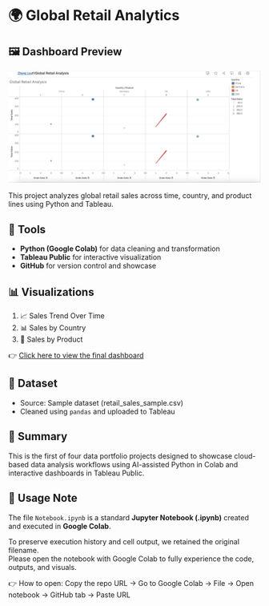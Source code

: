 # 🌍 Global Retail Analytics

## 🖼️ Dashboard Preview
![Retail Dashboard](tableau_screenshot.png)

This project analyzes global retail sales across time, country, and product lines using Python and Tableau.

## 🔧 Tools
- **Python (Google Colab)** for data cleaning and transformation
- **Tableau Public** for interactive visualization
- **GitHub** for version control and showcase

## 📊 Visualizations
1. 📈 Sales Trend Over Time  
2. 📊 Sales by Country  
3. 🥧 Sales by Product  

👉 [Click here to view the final dashboard](https://public.tableau.com/app/profile/zheng.lyu6601/viz/GlobalRetailAnalysis_17487317429280/GlobalRetailAnalysis#1)

## 🧼 Dataset
- Source: Sample dataset (retail_sales_sample.csv)
- Cleaned using `pandas` and uploaded to Tableau

## 📎 Summary
This is the first of four data portfolio projects designed to showcase cloud-based data analysis workflows using AI-assisted Python in Colab and interactive dashboards in Tableau Public.

## 📓 Usage Note

The file `Notebook.ipynb` is a standard **Jupyter Notebook (.ipynb)** created and executed in **Google Colab**.

To preserve execution history and cell output, we retained the original filename.  
Please open the notebook with Google Colab to fully experience the code, outputs, and visuals.

👉 How to open: Copy the repo URL → Go to Google Colab → File → Open notebook → GitHub tab → Paste URL
